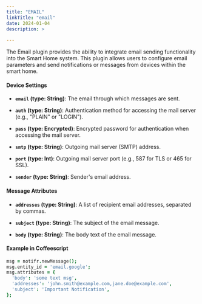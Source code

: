 ```yaml
---
title: "EMAIL"
linkTitle: "email"
date: 2024-01-04
description: >
  
---
```


The Email plugin provides the ability to integrate email sending functionality into the Smart Home system. This plugin
allows users to configure email parameters and send notifications or messages from devices within the smart home.

#### Device Settings

- **`email` (type: String)**: The email through which messages are sent.

- **`auth` (type: String)**: Authentication method for accessing the mail server (e.g., "PLAIN" or "LOGIN").

- **`pass` (type: Encrypted)**: Encrypted password for authentication when accessing the mail server.

- **`smtp` (type: String)**: Outgoing mail server (SMTP) address.

- **`port` (type: Int)**: Outgoing mail server port (e.g., 587 for TLS or 465 for SSL).

- **`sender` (type: String)**: Sender's email address.

#### Message Attributes

- **`addresses` (type: String)**: A list of recipient email addresses, separated by commas.

- **`subject` (type: String)**: The subject of the email message.

- **`body` (type: String)**: The body text of the email message.

#### Example in Coffeescript

```coffeescript
msg = notifr.newMessage();
msg.entity_id = 'email.google';
msg.attributes = {
  'body': 'some text msg',
  'addresses': 'john.smith@example.com,jane.doe@example.com',
  'subject': 'Important Notification',
};
```
